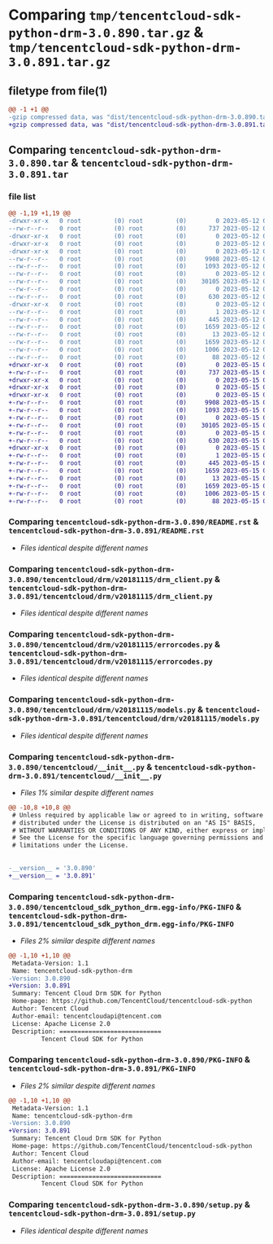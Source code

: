 # Comparing `tmp/tencentcloud-sdk-python-drm-3.0.890.tar.gz` & `tmp/tencentcloud-sdk-python-drm-3.0.891.tar.gz`

## filetype from file(1)

```diff
@@ -1 +1 @@
-gzip compressed data, was "dist/tencentcloud-sdk-python-drm-3.0.890.tar", last modified: Fri May 12 02:07:41 2023, max compression
+gzip compressed data, was "dist/tencentcloud-sdk-python-drm-3.0.891.tar", last modified: Mon May 15 03:06:21 2023, max compression
```

## Comparing `tencentcloud-sdk-python-drm-3.0.890.tar` & `tencentcloud-sdk-python-drm-3.0.891.tar`

### file list

```diff
@@ -1,19 +1,19 @@
-drwxr-xr-x   0 root         (0) root         (0)        0 2023-05-12 02:07:41.000000 tencentcloud-sdk-python-drm-3.0.890/
--rw-r--r--   0 root         (0) root         (0)      737 2023-05-12 02:07:41.000000 tencentcloud-sdk-python-drm-3.0.890/README.rst
-drwxr-xr-x   0 root         (0) root         (0)        0 2023-05-12 02:07:41.000000 tencentcloud-sdk-python-drm-3.0.890/tencentcloud/
-drwxr-xr-x   0 root         (0) root         (0)        0 2023-05-12 02:07:41.000000 tencentcloud-sdk-python-drm-3.0.890/tencentcloud/drm/
-drwxr-xr-x   0 root         (0) root         (0)        0 2023-05-12 02:07:41.000000 tencentcloud-sdk-python-drm-3.0.890/tencentcloud/drm/v20181115/
--rw-r--r--   0 root         (0) root         (0)     9908 2023-05-12 02:07:41.000000 tencentcloud-sdk-python-drm-3.0.890/tencentcloud/drm/v20181115/drm_client.py
--rw-r--r--   0 root         (0) root         (0)     1093 2023-05-12 02:07:41.000000 tencentcloud-sdk-python-drm-3.0.890/tencentcloud/drm/v20181115/errorcodes.py
--rw-r--r--   0 root         (0) root         (0)        0 2023-05-12 02:07:41.000000 tencentcloud-sdk-python-drm-3.0.890/tencentcloud/drm/v20181115/__init__.py
--rw-r--r--   0 root         (0) root         (0)    30105 2023-05-12 02:07:41.000000 tencentcloud-sdk-python-drm-3.0.890/tencentcloud/drm/v20181115/models.py
--rw-r--r--   0 root         (0) root         (0)        0 2023-05-12 02:07:41.000000 tencentcloud-sdk-python-drm-3.0.890/tencentcloud/drm/__init__.py
--rw-r--r--   0 root         (0) root         (0)      630 2023-05-12 02:07:41.000000 tencentcloud-sdk-python-drm-3.0.890/tencentcloud/__init__.py
-drwxr-xr-x   0 root         (0) root         (0)        0 2023-05-12 02:07:41.000000 tencentcloud-sdk-python-drm-3.0.890/tencentcloud_sdk_python_drm.egg-info/
--rw-r--r--   0 root         (0) root         (0)        1 2023-05-12 02:07:41.000000 tencentcloud-sdk-python-drm-3.0.890/tencentcloud_sdk_python_drm.egg-info/dependency_links.txt
--rw-r--r--   0 root         (0) root         (0)      445 2023-05-12 02:07:41.000000 tencentcloud-sdk-python-drm-3.0.890/tencentcloud_sdk_python_drm.egg-info/SOURCES.txt
--rw-r--r--   0 root         (0) root         (0)     1659 2023-05-12 02:07:41.000000 tencentcloud-sdk-python-drm-3.0.890/tencentcloud_sdk_python_drm.egg-info/PKG-INFO
--rw-r--r--   0 root         (0) root         (0)       13 2023-05-12 02:07:41.000000 tencentcloud-sdk-python-drm-3.0.890/tencentcloud_sdk_python_drm.egg-info/top_level.txt
--rw-r--r--   0 root         (0) root         (0)     1659 2023-05-12 02:07:41.000000 tencentcloud-sdk-python-drm-3.0.890/PKG-INFO
--rw-r--r--   0 root         (0) root         (0)     1006 2023-05-12 02:07:41.000000 tencentcloud-sdk-python-drm-3.0.890/setup.py
--rw-r--r--   0 root         (0) root         (0)       88 2023-05-12 02:07:41.000000 tencentcloud-sdk-python-drm-3.0.890/setup.cfg
+drwxr-xr-x   0 root         (0) root         (0)        0 2023-05-15 03:06:21.000000 tencentcloud-sdk-python-drm-3.0.891/
+-rw-r--r--   0 root         (0) root         (0)      737 2023-05-15 03:06:21.000000 tencentcloud-sdk-python-drm-3.0.891/README.rst
+drwxr-xr-x   0 root         (0) root         (0)        0 2023-05-15 03:06:21.000000 tencentcloud-sdk-python-drm-3.0.891/tencentcloud/
+drwxr-xr-x   0 root         (0) root         (0)        0 2023-05-15 03:06:21.000000 tencentcloud-sdk-python-drm-3.0.891/tencentcloud/drm/
+drwxr-xr-x   0 root         (0) root         (0)        0 2023-05-15 03:06:21.000000 tencentcloud-sdk-python-drm-3.0.891/tencentcloud/drm/v20181115/
+-rw-r--r--   0 root         (0) root         (0)     9908 2023-05-15 03:06:21.000000 tencentcloud-sdk-python-drm-3.0.891/tencentcloud/drm/v20181115/drm_client.py
+-rw-r--r--   0 root         (0) root         (0)     1093 2023-05-15 03:06:21.000000 tencentcloud-sdk-python-drm-3.0.891/tencentcloud/drm/v20181115/errorcodes.py
+-rw-r--r--   0 root         (0) root         (0)        0 2023-05-15 03:06:21.000000 tencentcloud-sdk-python-drm-3.0.891/tencentcloud/drm/v20181115/__init__.py
+-rw-r--r--   0 root         (0) root         (0)    30105 2023-05-15 03:06:21.000000 tencentcloud-sdk-python-drm-3.0.891/tencentcloud/drm/v20181115/models.py
+-rw-r--r--   0 root         (0) root         (0)        0 2023-05-15 03:06:21.000000 tencentcloud-sdk-python-drm-3.0.891/tencentcloud/drm/__init__.py
+-rw-r--r--   0 root         (0) root         (0)      630 2023-05-15 03:06:21.000000 tencentcloud-sdk-python-drm-3.0.891/tencentcloud/__init__.py
+drwxr-xr-x   0 root         (0) root         (0)        0 2023-05-15 03:06:21.000000 tencentcloud-sdk-python-drm-3.0.891/tencentcloud_sdk_python_drm.egg-info/
+-rw-r--r--   0 root         (0) root         (0)        1 2023-05-15 03:06:21.000000 tencentcloud-sdk-python-drm-3.0.891/tencentcloud_sdk_python_drm.egg-info/dependency_links.txt
+-rw-r--r--   0 root         (0) root         (0)      445 2023-05-15 03:06:21.000000 tencentcloud-sdk-python-drm-3.0.891/tencentcloud_sdk_python_drm.egg-info/SOURCES.txt
+-rw-r--r--   0 root         (0) root         (0)     1659 2023-05-15 03:06:21.000000 tencentcloud-sdk-python-drm-3.0.891/tencentcloud_sdk_python_drm.egg-info/PKG-INFO
+-rw-r--r--   0 root         (0) root         (0)       13 2023-05-15 03:06:21.000000 tencentcloud-sdk-python-drm-3.0.891/tencentcloud_sdk_python_drm.egg-info/top_level.txt
+-rw-r--r--   0 root         (0) root         (0)     1659 2023-05-15 03:06:21.000000 tencentcloud-sdk-python-drm-3.0.891/PKG-INFO
+-rw-r--r--   0 root         (0) root         (0)     1006 2023-05-15 03:06:21.000000 tencentcloud-sdk-python-drm-3.0.891/setup.py
+-rw-r--r--   0 root         (0) root         (0)       88 2023-05-15 03:06:21.000000 tencentcloud-sdk-python-drm-3.0.891/setup.cfg
```

### Comparing `tencentcloud-sdk-python-drm-3.0.890/README.rst` & `tencentcloud-sdk-python-drm-3.0.891/README.rst`

 * *Files identical despite different names*

### Comparing `tencentcloud-sdk-python-drm-3.0.890/tencentcloud/drm/v20181115/drm_client.py` & `tencentcloud-sdk-python-drm-3.0.891/tencentcloud/drm/v20181115/drm_client.py`

 * *Files identical despite different names*

### Comparing `tencentcloud-sdk-python-drm-3.0.890/tencentcloud/drm/v20181115/errorcodes.py` & `tencentcloud-sdk-python-drm-3.0.891/tencentcloud/drm/v20181115/errorcodes.py`

 * *Files identical despite different names*

### Comparing `tencentcloud-sdk-python-drm-3.0.890/tencentcloud/drm/v20181115/models.py` & `tencentcloud-sdk-python-drm-3.0.891/tencentcloud/drm/v20181115/models.py`

 * *Files identical despite different names*

### Comparing `tencentcloud-sdk-python-drm-3.0.890/tencentcloud/__init__.py` & `tencentcloud-sdk-python-drm-3.0.891/tencentcloud/__init__.py`

 * *Files 1% similar despite different names*

```diff
@@ -10,8 +10,8 @@
 # Unless required by applicable law or agreed to in writing, software
 # distributed under the License is distributed on an "AS IS" BASIS,
 # WITHOUT WARRANTIES OR CONDITIONS OF ANY KIND, either express or implied.
 # See the License for the specific language governing permissions and
 # limitations under the License.
 
 
-__version__ = '3.0.890'
+__version__ = '3.0.891'
```

### Comparing `tencentcloud-sdk-python-drm-3.0.890/tencentcloud_sdk_python_drm.egg-info/PKG-INFO` & `tencentcloud-sdk-python-drm-3.0.891/tencentcloud_sdk_python_drm.egg-info/PKG-INFO`

 * *Files 2% similar despite different names*

```diff
@@ -1,10 +1,10 @@
 Metadata-Version: 1.1
 Name: tencentcloud-sdk-python-drm
-Version: 3.0.890
+Version: 3.0.891
 Summary: Tencent Cloud Drm SDK for Python
 Home-page: https://github.com/TencentCloud/tencentcloud-sdk-python
 Author: Tencent Cloud
 Author-email: tencentcloudapi@tencent.com
 License: Apache License 2.0
 Description: ============================
         Tencent Cloud SDK for Python
```

### Comparing `tencentcloud-sdk-python-drm-3.0.890/PKG-INFO` & `tencentcloud-sdk-python-drm-3.0.891/PKG-INFO`

 * *Files 2% similar despite different names*

```diff
@@ -1,10 +1,10 @@
 Metadata-Version: 1.1
 Name: tencentcloud-sdk-python-drm
-Version: 3.0.890
+Version: 3.0.891
 Summary: Tencent Cloud Drm SDK for Python
 Home-page: https://github.com/TencentCloud/tencentcloud-sdk-python
 Author: Tencent Cloud
 Author-email: tencentcloudapi@tencent.com
 License: Apache License 2.0
 Description: ============================
         Tencent Cloud SDK for Python
```

### Comparing `tencentcloud-sdk-python-drm-3.0.890/setup.py` & `tencentcloud-sdk-python-drm-3.0.891/setup.py`

 * *Files identical despite different names*

